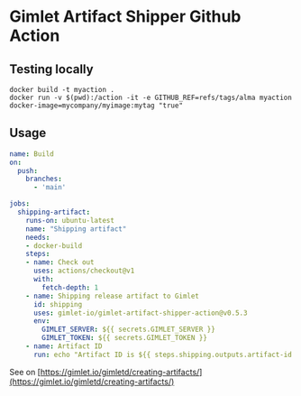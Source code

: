 # Gimlet Artifact Shipper Github Action

## Testing locally

```
docker build -t myaction .
docker run -v $(pwd):/action -it -e GITHUB_REF=refs/tags/alma myaction docker-image=mycompany/myimage:mytag "true"
```

## Usage

```yaml
name: Build
on:
  push:
    branches:
      - 'main'

jobs:
  shipping-artifact:
    runs-on: ubuntu-latest
    name: "Shipping artifact"
    needs:
    - docker-build
    steps:
    - name: Check out
      uses: actions/checkout@v1
      with:
        fetch-depth: 1
    - name: Shipping release artifact to Gimlet
      id: shipping
      uses: gimlet-io/gimlet-artifact-shipper-action@v0.5.3
      env:
        GIMLET_SERVER: ${{ secrets.GIMLET_SERVER }}
        GIMLET_TOKEN: ${{ secrets.GIMLET_TOKEN }}
    - name: Artifact ID
      run: echo "Artifact ID is ${{ steps.shipping.outputs.artifact-id }}"
```

See on [https://gimlet.io/gimletd/creating-artifacts/](https://gimlet.io/gimletd/creating-artifacts/)

